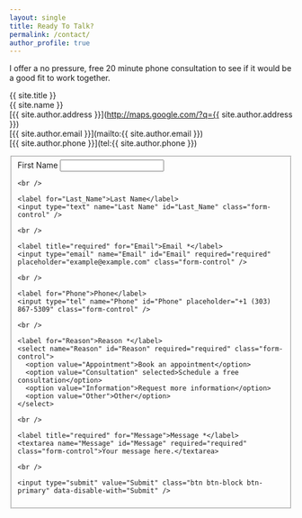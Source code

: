 ```yaml
---
layout: single
title: Ready To Talk?
permalink: /contact/
author_profile: true
---
```


I offer a no pressure, free 20 minute phone consultation to see if it would be a
good fit to work together.

{{ site.title }} <br />
{{ site.name }} <br />
[{{ site.author.address }}](http://maps.google.com/?q={{ site.author.address }}) <br />
[{{ site.author.email }}](mailto:{{ site.author.email }}) <br />
[{{ site.author.phone }}](tel:{{ site.author.phone }}) <br />

<form class="" target="_blank" enctype="multipart/form-data" action="https://formkeep.com/f/exampletoken" accept-charset="UTF-8" method="post">
  <fieldset>
    <label for="First_Name">First Name</label>
    <input type="text" name="First Name" id="First_Name" class="form-control" />

    <br />

    <label for="Last_Name">Last Name</label>
    <input type="text" name="Last Name" id="Last_Name" class="form-control" />

    <br />
    
    <label title="required" for="Email">Email *</label>
    <input type="email" name="Email" id="Email" required="required" placeholder="example@example.com" class="form-control" />
    
    <br />
    
    <label for="Phone">Phone</label>
    <input type="tel" name="Phone" id="Phone" placeholder="+1 (303) 867-5309" class="form-control" />

    <br />

    <label for="Reason">Reason *</label>
    <select name="Reason" id="Reason" required="required" class="form-control">
      <option value="Appointment">Book an appointment</option>
      <option value="Consultation" selected>Schedule a free consultation</option>
      <option value="Information">Request more information</option>
      <option value="Other">Other</option>
    </select>

    <br />

    <label title="required" for="Message">Message *</label>
    <textarea name="Message" id="Message" required="required" class="form-control">Your message here.</textarea>

    <br />

    <input type="submit" value="Submit" class="btn btn-block btn-primary" data-disable-with="Submit" />
  </fieldset>
</form>